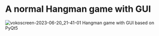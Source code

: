 # A normal Hangman game with GUI 
![vokoscreen-2023-06-20_21-41-01](https://github.com/khoatran94/hangman_PyQt5/assets/39628780/54b5edb1-1a6c-4a48-a483-c5bdc17ef4e4)
Hangman game with GUI based on PyQt5
